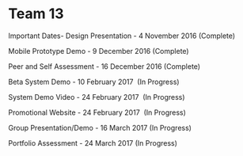 # Team 13
Important Dates-
Design Presentation - 4 November 2016  (Complete)

Mobile Prototype Demo - 9 December 2016  (Complete)

Peer and Self Assessment - 16 December 2016  (Complete)

Beta System Demo - 10 February 2017  (In Progress)

System Demo Video - 24 February 2017  (In Progress)

Promotional Website - 24 February 2017  (In Progress)

Group Presentation/Demo - 16 March 2017 (In Progress) 


Portfolio Assessment - 24 March 2017 (In Progress)

